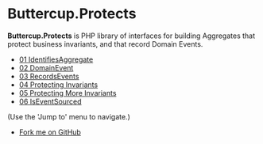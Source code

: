 # Buttercup.Protects

**Buttercup.Protects** is PHP library of interfaces for building Aggregates that protect business invariants, and that
record Domain Events.

- [01 IdentifiesAggregate](01-IdentifiesAggregate.html)
- [02 DomainEvent](02-DomainEvent.html)
- [03 RecordsEvents](03-RecordsEvents.html)
- [04 Protecting Invariants](04-ProtectsInvariants.html)
- [05 Protecting More Invariants](05-ProtectsMoreInvariants.html)
- [06 IsEventSourced](06-IsEventSourced.html)

(Use the 'Jump to' menu to navigate.)

- [Fork me on GitHub](https://github.com/buttercup-php/protects)

